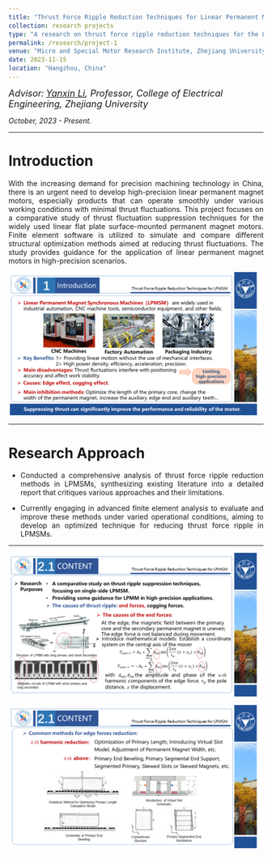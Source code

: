 ```yaml
---
title: "Thrust Force Ripple Reduction Techniques for Linear Permanent Magnet Synchronous Machine (LPMSM)"
collection: research projects
type: "A research on thrust force ripple reduction techniques for the LPMM/LPMSM"
permalink: /research/project-1
venue: "Micro and Special Motor Research Institute, Zhejiang University"
date: 2023-11-15
location: "Hangzhou, China"
---
```


*<font size=4>Advisor:</font> [<font size=4>Yanxin Li</font>](https://person.zju.edu.cn/en/EElyx)<font size=4>, Professor, College of Electrical Engineering, Zhejiang University</font>*  


  
*October, 2023 - Present.*  

- - -  

Introduction
===  

<p style = "text-align:justify; text-justify:inter-ideograph;"> With the increasing demand for precision machining technology in China, there is an urgent need to develop high-precision linear permanent magnet motors, especially products that can operate smoothly under various working conditions with minimal thrust fluctuations. This project focuses on a comparative study of thrust fluctuation suppression techniques for the widely used linear flat plate surface-mounted permanent magnet motors. Finite element software is utilized to simulate and compare different structural optimization methods aimed at reducing thrust fluctuations. The study provides guidance for the application of linear permanent magnet motors in high-precision scenarios. </p>  


![TF_Ripple3](/images/TF_Ripple3.PNG)  
- - -  

Research Approach
===
- <p style = "text-align:justify; text-justify:inter-ideograph;"> Conducted a comprehensive analysis of thrust force ripple reduction methods in LPMSMs, synthesizing existing literature into a detailed report that critiques various approaches and their limitations.</p>
- <p style = "text-align:justify; text-justify:inter-ideograph;"> Currently engaging in advanced finite element analysis to evaluate and improve these methods under varied operational conditions, aiming to develop an optimized technique for reducing thrust force ripple in LPMSMs.</p>  

- - -  
![TF_Ripple4](/images/TF_Ripple4.png)  

  
![TF_Ripple5](/images/TF_Ripple5.png)  

